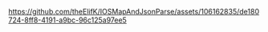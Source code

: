 

https://github.com/theElifK/IOSMapAndJsonParse/assets/106162835/de180724-8ff8-4191-a9bc-96c125a97ee5

